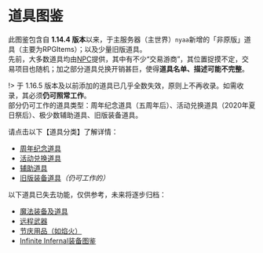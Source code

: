 # 道具图鉴

此图鉴包含自 **1.14.4 版本**以来，于主服务器（主世界）`nyaa`新增的「非原版」道具（主要为RPGItems）；以及少量旧版道具。  
先前，大多数道具均由[NPC](space/npc)提供，其中有不少“交易游商”，其位置捉摸不定，交易项目也随机；加之部分道具兑换开销甚巨，使得**道具名单、描述可能不完整**。

!> 于 1.16.5 版本及以前添加的道具已几乎全数失效，原则上不再收录。如需收录，其必须**仍可照常工作**。  
部分仍可工作的道具类型：周年纪念道具（五周年后）、活动兑换道具（2020年夏日祭后）、极少数辅助道具、旧版装备道具。

请点击以下【道具分类】了解详情：

- [周年纪念道具](space/items/anniversary-gifts.md)
- [活动兑换道具](space/items/activity-exclusive.md)
- [辅助道具](space/items/support.md)
- [旧版装备道具](space/items/legacy.md)*（仍可工作的）*

以下道具已失去功能，仅供参考，未来将逐步归档：

- [魔法装备及道具](space/items/magic.md)
- [远程武器](space/items/remote-weapons.md)
- [节庆用品（如焰火）](space/items/festival.md)
- [Infinite Infernal装备图鉴](inf/items)